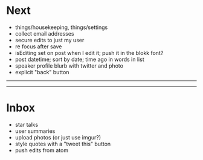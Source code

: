 # Next

* things/housekeeping, things/settings
* collect email addresses
* secure edits to just my user
* re focus after save
* isEditing set on post when I edit it; push it in the blokk font?
* post datetime; sort by date; time ago in words in list
* speaker profile blurb with twitter and photo
* explicit "back" button

---

---

# Inbox

* star talks
* user summaries
* upload photos (or just use imgur?)
* style quotes with a "tweet this" button
* push edits from atom
